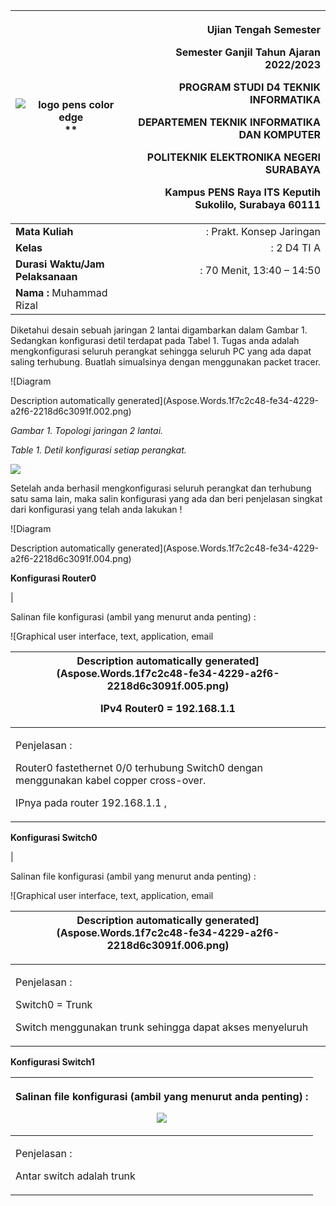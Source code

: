 ﻿|<p></p><p></p><p></p><p></p><p></p><p>![logo pens color edge](Aspose.Words.1f7c2c48-fe34-4229-a2f6-2218d6c3091f.001.png)**                                                                         </p>|<p>**Ujian Tengah Semester**</p><p>**Semester Ganjil Tahun Ajaran 2022/2023**</p><p>**PROGRAM STUDI D4 TEKNIK INFORMATIKA** </p><p>**DEPARTEMEN TEKNIK INFORMATIKA DAN KOMPUTER**</p><p>**POLITEKNIK ELEKTRONIKA NEGERI SURABAYA**</p><p>**Kampus PENS Raya ITS Keputih Sukolilo, Surabaya 60111**</p>|
| - | -: |
|**Mata Kuliah**|: Prakt. Konsep Jaringan|**Dosen**|: Ferry Astika Saputra |
|**Kelas**|: 2 D4 TI A|**Sifat**|: Terbuka|
|**Durasi Waktu/Jam  Pelaksanaan** |:  70 Menit, 13:40 – 14:50|**Hari/Tgl**|:  Selasa, 4 Oktober 2022|
|**Nama :** Muhammad Rizal||**NIM :** 3121600007||

Diketahui desain sebuah jaringan 2 lantai digambarkan dalam Gambar 1.  Sedangkan konfigurasi detil terdapat pada Tabel 1. Tugas anda adalah mengkonfigurasi seluruh perangkat sehingga seluruh PC yang ada dapat saling terhubung. Buatlah simualsinya dengan menggunakan packet tracer. 

![Diagram

Description automatically generated](Aspose.Words.1f7c2c48-fe34-4229-a2f6-2218d6c3091f.002.png)

*Gambar 1. Topologi jaringan 2 lantai.*

*Table 1. Detil konfigurasi setiap perangkat.*

![](Aspose.Words.1f7c2c48-fe34-4229-a2f6-2218d6c3091f.003.png)

Setelah anda berhasil mengkonfigurasi seluruh perangkat dan terhubung satu sama lain, maka salin konfigurasi yang ada dan beri penjelasan singkat dari konfigurasi yang telah anda lakukan ! 

![Diagram

Description automatically generated](Aspose.Words.1f7c2c48-fe34-4229-a2f6-2218d6c3091f.004.png)

**Konfigurasi Router0**



|<p>Salinan file konfigurasi (ambil yang menurut anda penting) :</p><p>![Graphical user interface, text, application, email

Description automatically generated](Aspose.Words.1f7c2c48-fe34-4229-a2f6-2218d6c3091f.005.png)</p><p>IPv4 Router0 = 192.168.1.1</p><p></p>|
| - |
|<p>Penjelasan :</p><p>Router0 fastethernet 0/0 terhubung Switch0 dengan menggunakan kabel copper cross-over.</p><p>IPnya pada router 192.168.1.1 ,</p><p></p><p></p><p></p><p></p><p></p>|

**Konfigurasi Switch0**

|<p>Salinan file konfigurasi (ambil yang menurut anda penting) :</p><p>![Graphical user interface, text, application, email

Description automatically generated](Aspose.Words.1f7c2c48-fe34-4229-a2f6-2218d6c3091f.006.png)</p>|
| - |
|<p>Penjelasan :</p><p>Switch0 = Trunk</p><p>Switch menggunakan trunk sehingga dapat akses menyeluruh</p><p></p><p></p><p></p><p></p><p></p>|

**Konfigurasi Switch1**

|<p>Salinan file konfigurasi (ambil yang menurut anda penting) :</p><p>![](Aspose.Words.1f7c2c48-fe34-4229-a2f6-2218d6c3091f.007.png)</p>|
| - |
|<p>Penjelasan :</p><p>Antar switch adalah trunk</p><p></p><p></p><p></p><p></p><p></p><p></p>|

